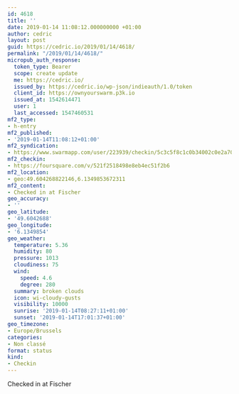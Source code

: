 ```yaml
---
id: 4618
title: ''
date: 2019-01-14 11:08:12.000000000 +01:00
author: cedric
layout: post
guid: https://cedric.io/2019/01/14/4618/
permalink: "/2019/01/14/4618/"
micropub_auth_response:
  token_type: Bearer
  scope: create update
  me: https://cedric.io/
  issued_by: https://cedric.io/wp-json/indieauth/1.0/token
  client_id: https://ownyourswarm.p3k.io
  issued_at: 1542614471
  user: 1
  last_accessed: 1547460531
mf2_type:
- h-entry
mf2_published:
- '2019-01-14T11:08:12+01:00'
mf2_syndication:
- https://www.swarmapp.com/user/223939/checkin/5c3c5f8c1c0b34002c0e2a70
mf2_checkin:
- https://foursquare.com/v/521f2518498e8eb4ec51f2b6
mf2_location:
- geo:49.604268822146,6.1349853672311
mf2_content:
- Checked in at Fischer
geo_accuracy:
- ''
geo_latitude:
- '49.6042688'
geo_longitude:
- '6.1349854'
geo_weather:
  temperature: 5.36
  humidity: 80
  pressure: 1013
  cloudiness: 75
  wind:
    speed: 4.6
    degree: 280
  summary: broken clouds
  icon: wi-cloudy-gusts
  visibility: 10000
  sunrise: '2019-01-14T08:27:11+01:00'
  sunset: '2019-01-14T17:01:37+01:00'
geo_timezone:
- Europe/Brussels
categories:
- Non classé
format: status
kind:
- Checkin
---
```

Checked in at Fischer
